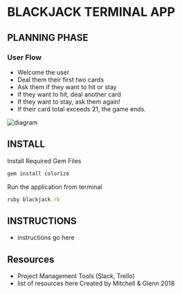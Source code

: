 # BLACKJACK TERMINAL APP

## PLANNING PHASE
### User Flow
* Welcome the user
* Deal them their first two cards
* Ask them if they want to hit or stay
* If they want to hit, deal another card
* If they want to stay, ask them again!
* If their card total exceeds 21, the game ends.


![diagram](https://i.imgur.com/1BXzjfy.png")



## INSTALL
Install Required Gem Files

``` ruby
gem install colorize
```
Run the application from terminal
```ruby
ruby blackjack.rb
```

## INSTRUCTIONS
* instructions go here

## Resources
* Project Management Tools (Slack, Trello)
* list of resources here
Created by Mitchell & Glenn 2018